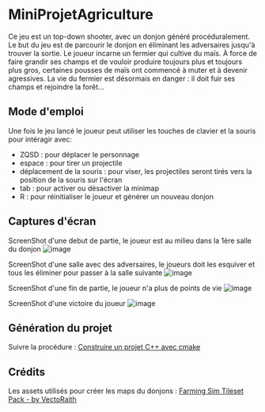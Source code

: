 # MiniProjetAgriculture

Ce jeu est un top-down shooter, avec un donjon généré procéduralement. Le but du jeu est de parcourir le donjon en éliminant les adversaires jusqu'à trouver la sortie. Le joueur incarne un fermier qui cultive du maïs. À force de faire grandir ses champs et de vouloir produire toujours plus et toujours plus gros, certaines pousses de maïs ont commencé à muter et à devenir agressives. La vie du fermier est désormais en danger : il doit fuir ses champs et rejoindre la forêt...

## Mode d'emploi

Une fois le jeu lancé le joueur peut utiliser les touches de clavier et la souris pour intéragir avec:
- ZQSD : pour déplacer le personnage
- espace : pour tirer un projectile
- déplacement de la souris : pour viser, les projectiles seront tirés vers la position de la souris sur l'écran
- tab : pour activer ou désactiver la minimap
- R : pour réinitialiser le joueur et générer un nouveau donjon

## Captures d'écran 

ScreenShot d'une debut de partie, le joueur est au milieu dans la 1ère salle du donjon
![image](https://github.com/user-attachments/assets/35ff5580-20aa-488a-ad7e-698c39a67822)

ScreenShot d'une salle avec des adversaires, le joueurs doit les esquiver et tous les éliminer pour passer à la salle suivante
![image](https://github.com/user-attachments/assets/6ef39622-b9bb-49cb-8d6e-b1f949c101bd)

ScreenShot d'une fin de partie, le joueur n'a plus de points de vie
![image](https://github.com/user-attachments/assets/9ccc2887-93dd-44b6-97dd-c226d2639209)

ScreenShot d'une victoire du joueur
![image](https://github.com/user-attachments/assets/27bae120-001a-42a7-b48f-2be208bb776b)

## Génération du projet

Suivre la procédure : [Construire un projet C++ avec cmake](https://www-inf.telecom-sudparis.eu/COURS/CSC4526/new_site/Supports/Documents/OutilsCSC4526/outilsCSC4526.html#construire-un-projet-c-avec-cmake)

## Crédits

Les assets utilisés pour créer les maps du donjons : [Farming Sim Tileset Pack - by VectoRaith](https://vectoraith.itch.io/farming-sim-tileset-pack/devlog/898942/farming-sim-tileset-pack-update-v104)
